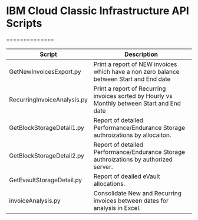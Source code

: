 **IBM Cloud Classic Infrastructure API Scripts**
============================================
==============

Script | Description
------ | -----------
GetNewInvoicesExport.py | Print a report of NEW invoices which have a non zero balance between Start and End date
RecurringInvoiceAnalysis.py | Print a report of Recurring invoices sorted by Hourly vs Monthly between Start and End date
GetBlockStorageDetail1.py | Report of detailed Performance/Endurance Storage authroizations by allocaiton.
GetBlockStorageDetail2.py | Report of detailed Performance/Endurance Storage authroizations by authorized server.
GetEvaultStorageDetail.py | Report of deailed eVault allocations.
invoiceAnalysis.py | Consolidate New and Recurring invoices between dates for analysis in Excel.
